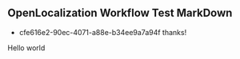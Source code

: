 ## OpenLocalization Workflow Test MarkDown
* cfe616e2-90ec-4071-a88e-b34ee9a7a94f 
thanks!

Hello world